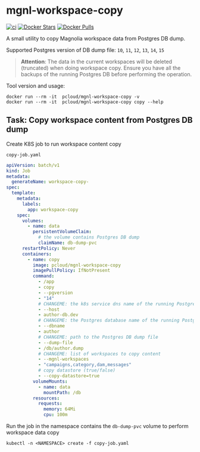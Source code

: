 # mgnl-workspace-copy

[![ci](https://github.com/quangthe/mgnl-workspace-copy/actions/workflows/build-docker.yaml/badge.svg)](https://github.com/quangthe/mgnl-workspace-copy/actions/workflows/build-docker.yaml)
[![Docker Stars](https://img.shields.io/docker/stars/pcloud/mgnl-workspace-copy.svg?style=flat)](https://hub.docker.com/r/pcloud/mgnl-workspace-copy/)
[![Docker Pulls](https://img.shields.io/docker/pulls/pcloud/mgnl-workspace-copy.svg?style=flat)](https://hub.docker.com/r/pcloud/mgnl-workspace-copy/)

A small utility to copy Magnolia workspace data from Postgres DB dump.

Supported Postgres version of DB dump file: `10`, `11`, `12`, `13`, `14`, `15`

> **Attention**: The data in the current workspaces will be deleted (truncated) when doing workspace copy. 
> Ensure you have all the backups of the running Postgres DB before performing the operation.  

Tool version and usage:
```shell
docker run --rm -it  pcloud/mgnl-workspace-copy -v
docker run --rm -it  pcloud/mgnl-workspace-copy copy --help
```

## Task: Copy workspace content from Postgres DB dump

Create K8S job to run workspace content copy

`copy-job.yaml`

```yaml
apiVersion: batch/v1
kind: Job
metadata:
  generateName: workspace-copy-
spec:
  template:
    metadata:
      labels:
        app: workspace-copy
    spec:
      volumes:
        - name: data
          persistentVolumeClaim:
            # the volume contains Postgres DB dump
            claimName: db-dump-pvc
      restartPolicy: Never
      containers:
        - name: copy
          image: pcloud/mgnl-workspace-copy
          imagePullPolicy: IfNotPresent
          command:
            - /app
            - copy
            - --pgversion
            - "14"
            # CHANGEME: the k8s service dns name of the running Postgres DB
            - --host
            - author-db.dev
            # CHANGEME: the Postgres database name of the running Postgres DB
            - --dbname
            - author
            # CHANGEME: path to the Postgres DB dump file
            - --dump-file
            - /db/author.dump
            # CHANGEME: list of workspaces to copy content
            - --mgnl-workspaces
            - "campaigns,category,dam,messages"
            # copy datastore (true/false)
            - --copy-datastore=true
          volumeMounts:
            - name: data
              mountPath: /db
          resources:
            requests:
              memory: 64Mi
              cpu: 100m
```

Run the job in the namespace contains the `db-dump-pvc` volume to perform workspace data copy

```shell
kubectl -n <NAMESPACE> create -f copy-job.yaml
```
